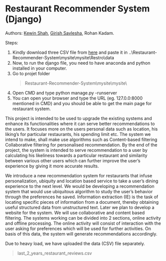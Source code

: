 # Restaurant Recommender System (Django)
 
 Authors: [Kewin Shah](https://github.com/kewinshah25), [Girish Savlesha](https://github.com/girishsavlesha), Rohan Kadam.
 
Steps: 
1. Kindly download three CSV file from [here](https://drive.google.com/drive/folders/1hFhBNOVsVEZSMGqJezhaqWCb0rtAogtX?usp=sharing)
and paste it in ..\Restaurant-Recommender-System\mysite\mysite\Restro\data
2. Now, to run the django file, you need to have anaconda and python installed in your computer.
3. Go to projet folder 
   > Restaurant-Recommender-System\mysite\mysite\
4. Open CMD and type python manage.py -runserver
5. You can open your browser and type the URL (eg. 127.0.0:8000 mentioned in CMD) and you should be able to get the main page for restaurant system.

This project is intended to be used to upgrade the existing systems and enhance its
functionalities where it can serve better recommendations to the users. It focuses more on
the users personal data such as location, his liking’s for particular restaurants, his spending
limit etc. The system we intend to make, shall make use algorithms such as Content-based
filtering Collaborative filtering for personalised recommendation. By the end of the project,
the system is intended to serve recommendation to a user by calculating his likeliness towards
a particular restaurant and similarity between various other users which can further improve
the user’s experience by giving it more accurate results.

We introduce a new recommendation system for restaurants that infuse personalization,
ubiquity and location based service to take a user’s dining experience to the next level. We
would be developing a recommendation system that would use ubiquitous algorithm to study
the user’s behavior through the preferences he saved. Information extraction (IE) is the task
of locating specific pieces of information from a document, thereby obtaining useful structured
data from unstructured text. Later we plan to develop a website for the system. We will
use collaborative and content based filtering. The systems working can be divided into 2
sections, online activity and offline processing. The online activity will consist of interaction
with the user asking for preferences which will be used for further activities. On basis of this
data, the system will generate recommendations accordingly.


Due to heavy load, we have uploaded the data (CSV) file separately. 
>last_2_years_restaurant_reviews.csv

